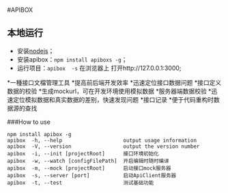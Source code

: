 #APIBOX

## 本地运行
* 安装[nodejs](http://ux.beisen.co/redmine/attachments/download/2/node-v0.8.18-x64.msi)；
* 安装apibox：`npm install apiboxs -g`；
* 运行项目：`apibox	-s` 在浏览器上 打开http://127.0.0.1:3000;

*一種接口文檔管理工具
	*提高前后端开发效率
	*迅速定位接口数据问题
*接口定义数据的校验
	*生成mockurl，可在开发环境使用模拟数据
*服务器端数据校验
	*迅速定位模拟数据和真实数据的差别，快速发现问题
*接口记录
	*便于代码重构时数据源的查找

###How to use

``````
npm install apibox -g
apibox	-h, --help                    output usage information
apibox	-V, --version                 output the version number
apibox	-i, --init [projectRoot]      接口环境初始化
apibox	-w, --watch [configFilePath]  开启编辑时随时编译
apibox	-m, --mock [projectRoot]      启动接口mock服务器
apibox	-s, --server [port]           启动ApiClient服务器
apibox	-t, --test                    测试基础功能


``````
